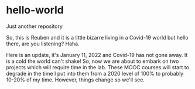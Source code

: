 # hello-world
Just another repository

So, this is Reuben and it is a little bizarre living in a Covid-19 world but hello there, are you listening?  Haha.

Here is an update, it's January 11, 2022 and Covid-19 has not gone away.  It is a cold the world can't shake!  So, now we are about to embark on two projects which will require time in the lab.  These MOOC courses will start to degrade in the time I put into them from a 2020 level of 100% to probably 10-20% of my time.  However, things change so we'll see.  
